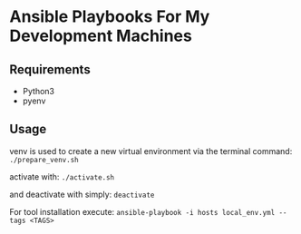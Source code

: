 # Ansible Playbooks For My Development Machines

## Requirements
* Python3
* pyenv

## Usage
venv is used to create a new virtual environment via the terminal command:
`./prepare_venv.sh`

activate with:
`./activate.sh`

and deactivate with simply:
`deactivate`

For tool installation execute:
`ansible-playbook -i hosts local_env.yml --tags <TAGS>`